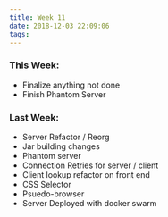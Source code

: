 ```yaml
---
title: Week 11
date: 2018-12-03 22:09:06
tags:
---
```


### This Week:
* Finalize anything not done
* Finish Phantom Server

### Last Week:
* Server Refactor / Reorg
* Jar building changes
* Phantom server
* Connection Retries for server / client
* Client lookup refactor on front end
* CSS Selector
* Psuedo-browser
* Server Deployed with docker swarm
